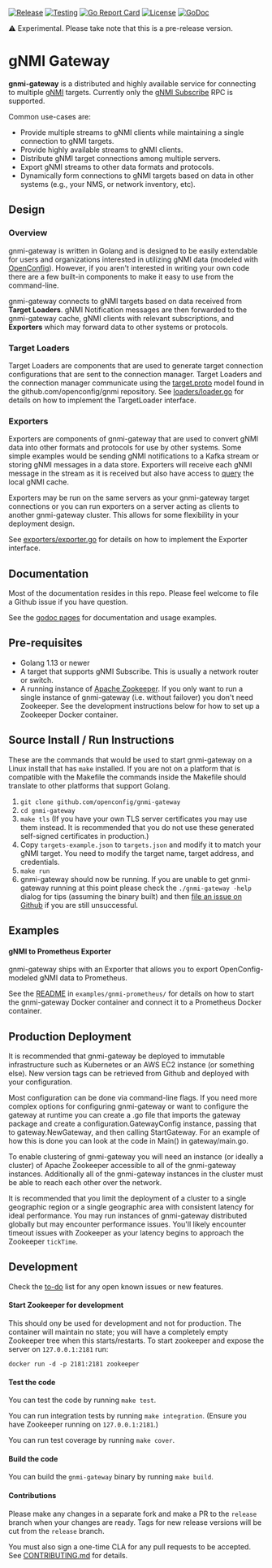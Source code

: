 [![Release](https://img.shields.io/github/release/openconfig/gnmi-gateway.svg)](https://github.com/openconfig/gnmi-gateway/releases/latest)
[![Testing](https://github.com/openconfig/gnmi-gateway/workflows/Testing/badge.svg?branch=release)](https://github.com/openconfig/gnmi-gateway/actions?query=workflow%3ATesting+branch%3Arelease)
[![Go Report Card](https://goreportcard.com/badge/github.com/openconfig/gnmi-gateway)](https://goreportcard.com/report/github.com/openconfig/gnmi-gateway)
[![License](https://img.shields.io/github/license/openconfig/gnmi-gateway.svg)](https://github.com/openconfig/gnmi-gateway/blob/release/LICENSE)
[![GoDoc](https://godoc.org/github.com/openconfig/gnmi-gateway/gateway?status.svg)](https://godoc.org/github.com/openconfig/gnmi-gateway/gateway)

⚠ Experimental. Please take note that this is a pre-release version.

# gNMI Gateway

**gnmi-gateway** is a distributed and highly available service for connecting
to multiple [gNMI][1] targets. Currently only the [gNMI Subscribe][2] RPC
is supported.

Common use-cases are:
- Provide multiple streams to gNMI clients while maintaining a single
  connection to gNMI targets.
- Provide highly available streams to gNMI clients.
- Distribute gNMI target connections among multiple servers.
- Export gNMI streams to other data formats and protocols.
- Dynamically form connections to gNMI targets based on data in other systems
  (e.g., your NMS, or network inventory, etc).
  
  
## Design

### Overview

gnmi-gateway is written in Golang and is designed to be easily extendable
for users and organizations interested in utilizing gNMI data (modeled with
[OpenConfig][5]). However, if you aren't interested in writing your own code
there are a few built-in components to make it easy to use from the
command-line.

gnmi-gateway connects to gNMI targets based on data received from
**Target Loaders**. gNMI Notification messages are then forwarded to the
gnmi-gateway cache, gNMI clients with relevant subscriptions, and
**Exporters** which may forward data to other systems or protocols.

### Target Loaders

Target Loaders are components that are used to generate target connection
configurations that are sent to the connection manager. Target Loaders
and the connection manager communicate using the [target.proto][6] model
found in the github.com/openconfig/gnmi repository. See
[loaders/loader.go](./gateway/loaders/loader.go) for details on how to
implement the TargetLoader interface.

### Exporters

Exporters are components of gnmi-gateway that are used to convert gNMI data
into other formats and protocols for use by other systems. Some simple
examples would be sending gNMI notifications to a Kafka stream or
storing gNMI messages in a data store. Exporters will receive each gNMI message
in the stream as it is received but also have access to [query][7] the local
gNMI cache.

Exporters may be run on the same servers as your gnmi-gateway target
connections or you can run exporters on a server acting as clients to another
gnmi-gateway cluster. This allows for some flexibility in your deployment
design.

See [exporters/exporter.go](./gateway/exporters/exporter.go) for details on
how to implement the Exporter interface.


## Documentation

Most of the documentation resides in this repo. Please feel welcome to file
a Github issue if you have question.

See the [godoc pages][8] for documentation and usage examples.


## Pre-requisites
- Golang 1.13 or newer
- A target that supports gNMI Subscribe. This is usually a network router or
  switch.
- A running instance of [Apache Zookeeper][3]. If you only want to run
  a single instance of gnmi-gateway (i.e. without failover)
  you don't need Zookeeper. See the development instructions below for how
  to set up a Zookeeper Docker container.
  
  
## Source Install / Run Instructions

These are the commands that would be used to start gnmi-gateway on a Linux
install that has `make` installed. If you are not on a platform that is
compatible with the Makefile the commands inside the Makefile should translate
to other platforms that support Golang.

1.  `git clone github.com/openconfig/gnmi-gateway`
2.  `cd gnmi-gateway`
3.  `make tls` (If you have your own TLS server certificates
    you may use them instead. It is recommended that you do not use these
    generated self-signed certificates in production.)
4.  Copy `targets-example.json` to `targets.json` and modify it to match your
    gNMI target. You need to modify the target name, target address, and
    credentials.
5.  `make run`
6.  gnmi-gateway should now be running. If you are unable to get gnmi-gateway
    running at this point please check the `./gnmi-gateway -help` dialog
    for tips (assuming the binary built) and then [file an issue on Github][4]
    if you are still unsuccessful.

  
## Examples

#### gNMI to Prometheus Exporter

gnmi-gateway ships with an Exporter that allows you to export
OpenConfig-modeled gNMI data to Prometheus.

See the [README](./examples/gnmi-prometheus/README.md) in
`examples/gnmi-prometheus/` for details on how to start the gnmi-gateway Docker
container and connect it to a Prometheus Docker container.


## Production Deployment

It is recommended that gnmi-gateway be deployed to immutable infrastructure
such as Kubernetes or an AWS EC2 instance (or something else). New version tags
can be retrieved from Github and deployed with your configuration.

Most configuration can be done via command-line flags. If you need more complex
options for configuring gnmi-gateway or want to configure the gateway at
runtime you can create a .go file that imports the gateway package and create a
configuration.GatewayConfig instance, passing that to gateway.NewGateway, and 
then calling StartGateway. For an example of how this is done you can look at
the code in Main() in gateway/main.go.

To enable clustering of gnmi-gateway you will need an instance (or ideally a
cluster) of Apache Zookeeper accessible to all of the gnmi-gateway instances.
Additionally all of the gnmi-gateway instances in the cluster must be able
to reach each other over the network.

It is recommended that you limit the deployment of a cluster to a single
geographic region or a single geographic area with consistent latency for ideal
performance. You may run instances of gnmi-gateway distributed globally but
may encounter performance issues. You'll likely encounter timeout issues
with Zookeeper as your latency begins to approach the Zookeeper `tickTime`.


## Development
Check the [to-do](./docs/TODO.md) list for any open known issues or
new features.

#### Start Zookeeper for development

This should ony be used for development and not for production. The
container will maintain no state; you will have a completely empty
Zookeeper tree when this starts/restarts. To start zookeeper and expose the
server on `127.0.0.1:2181` run:

```shell script
docker run -d -p 2181:2181 zookeeper
```

#### Test the code

You can test the code by running `make test`.

You can run integration tests by running `make integration`. (Ensure you have
Zookeeper running on `127.0.0.1:2181`.)

You can run test coverage by running `make cover`.

#### Build the code

You can build the `gnmi-gateway` binary by running `make build`.

#### Contributions

Please make any changes in a separate fork and make a PR to the `release`
branch when your changes are ready. Tags for new release versions will be cut
from the `release` branch.

You must also sign a one-time CLA for any pull requests to be accepted. See
[CONTRIBUTING.md](./CONTRIBUTING.md) for details.


[1]: https://github.com/openconfig/gnmi
[2]: https://github.com/openconfig/reference/blob/master/rpc/gnmi/gnmi-specification.md#35-subscribing-to-telemetry-updates
[3]: https://zookeeper.apache.org/
[4]: https://github.com/openconfig/gnmi-gateway/issues
[5]: https://github.com/openconfig/public/tree/master/release
[6]: https://github.com/openconfig/gnmi/blob/master/proto/target/target.proto
[7]: https://github.com/openconfig/gnmi/blob/master/cache/cache.go#L143
[8]: https://godoc.org/github.com/openconfig/gnmi-gateway
